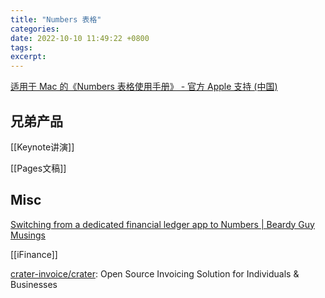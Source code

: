 ```yaml
---
title: "Numbers 表格"
categories: 
date: 2022-10-10 11:49:22 +0800
tags: 
excerpt: 
---
```



[适用于 Mac 的《Numbers 表格使用手册》 - 官方 Apple 支持 (中国)](https://support.apple.com/zh-cn/guide/numbers/welcome/mac)



## 兄弟产品

[[Keynote讲演]]

[[Pages文稿]]


## Misc


[Switching from a dedicated financial ledger app to Numbers | Beardy Guy Musings](http://beardyguycreative.com/blog/2022/10/13/switching-from-a-dedicated-financial-ledger-app-to-numbers/)

[[iFinance]]

[crater-invoice/crater](https://github.com/crater-invoice/crater): Open Source Invoicing Solution for Individuals & Businesses




